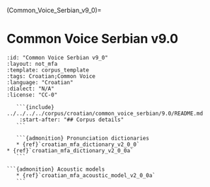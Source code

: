 
(Common_Voice_Serbian_v9_0)=
# Common Voice Serbian v9.0

``````{corpus} Common Voice Serbian v9.0
:id: "Common Voice Serbian v9_0"
:layout: not_mfa
:template: corpus_template
:tags: Croatian;Common Voice
:language: "Croatian"
:dialect: "N/A"
:license: "CC-0"

   ```{include} ../../../../corpus/croatian/common_voice_serbian/9.0/README.md
    :start-after: "## Corpus details"
   ```

   ```{admonition} Pronunciation dictionaries
   * {ref}`croatian_mfa_dictionary_v2_0_0`
* {ref}`croatian_mfa_dictionary_v2_0_0a`
   ```

```{admonition} Acoustic models
   * {ref}`croatian_mfa_acoustic_model_v2_0_0a`
   ```
``````
